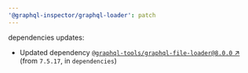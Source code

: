 ```yaml
---
'@graphql-inspector/graphql-loader': patch
---
```

dependencies updates:
  - Updated dependency [`@graphql-tools/graphql-file-loader@8.0.0`
    ↗︎](https://www.npmjs.com/package/@graphql-tools/graphql-file-loader/v/8.0.0) (from `7.5.17`, in
    `dependencies`)
